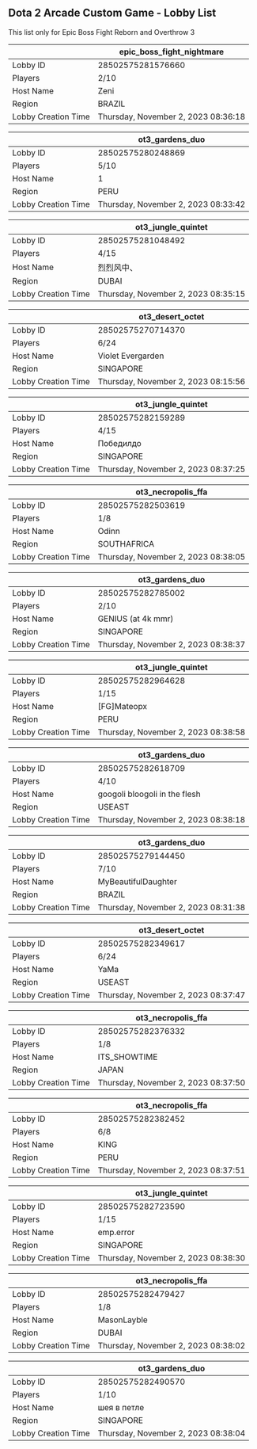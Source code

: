 ## Dota 2 Arcade Custom Game - Lobby List

This list only for Epic Boss Fight Reborn and Overthrow 3

|  | epic_boss_fight_nightmare |
| ------ | ------ |
| Lobby ID | 28502575281576660 |
| Players | 2/10 |
| Host Name | Zeni |
| Region | BRAZIL |
| Lobby Creation Time | Thursday, November 2, 2023 08:36:18 |


|  | ot3_gardens_duo |
| ------ | ------ |
| Lobby ID | 28502575280248869 |
| Players | 5/10 |
| Host Name | 1 |
| Region | PERU |
| Lobby Creation Time | Thursday, November 2, 2023 08:33:42 |


|  | ot3_jungle_quintet |
| ------ | ------ |
| Lobby ID | 28502575281048492 |
| Players | 4/15 |
| Host Name | 烈烈风中、 |
| Region | DUBAI |
| Lobby Creation Time | Thursday, November 2, 2023 08:35:15 |


|  | ot3_desert_octet |
| ------ | ------ |
| Lobby ID | 28502575270714370 |
| Players | 6/24 |
| Host Name | Violet Evergarden |
| Region | SINGAPORE |
| Lobby Creation Time | Thursday, November 2, 2023 08:15:56 |


|  | ot3_jungle_quintet |
| ------ | ------ |
| Lobby ID | 28502575282159289 |
| Players | 4/15 |
| Host Name | Победилдо |
| Region | SINGAPORE |
| Lobby Creation Time | Thursday, November 2, 2023 08:37:25 |


|  | ot3_necropolis_ffa |
| ------ | ------ |
| Lobby ID | 28502575282503619 |
| Players | 1/8 |
| Host Name | Odinn |
| Region | SOUTHAFRICA |
| Lobby Creation Time | Thursday, November 2, 2023 08:38:05 |


|  | ot3_gardens_duo |
| ------ | ------ |
| Lobby ID | 28502575282785002 |
| Players | 2/10 |
| Host Name | GENIUS (at 4k mmr) |
| Region | SINGAPORE |
| Lobby Creation Time | Thursday, November 2, 2023 08:38:37 |


|  | ot3_jungle_quintet |
| ------ | ------ |
| Lobby ID | 28502575282964628 |
| Players | 1/15 |
| Host Name | [FG]Mateopx |
| Region | PERU |
| Lobby Creation Time | Thursday, November 2, 2023 08:38:58 |


|  | ot3_gardens_duo |
| ------ | ------ |
| Lobby ID | 28502575282618709 |
| Players | 4/10 |
| Host Name | googoli bloogoli in the flesh |
| Region | USEAST |
| Lobby Creation Time | Thursday, November 2, 2023 08:38:18 |


|  | ot3_gardens_duo |
| ------ | ------ |
| Lobby ID | 28502575279144450 |
| Players | 7/10 |
| Host Name | MyBeautifulDaughter |
| Region | BRAZIL |
| Lobby Creation Time | Thursday, November 2, 2023 08:31:38 |


|  | ot3_desert_octet |
| ------ | ------ |
| Lobby ID | 28502575282349617 |
| Players | 6/24 |
| Host Name | YaMa |
| Region | USEAST |
| Lobby Creation Time | Thursday, November 2, 2023 08:37:47 |


|  | ot3_necropolis_ffa |
| ------ | ------ |
| Lobby ID | 28502575282376332 |
| Players | 1/8 |
| Host Name | ITS_SHOWTIME |
| Region | JAPAN |
| Lobby Creation Time | Thursday, November 2, 2023 08:37:50 |


|  | ot3_necropolis_ffa |
| ------ | ------ |
| Lobby ID | 28502575282382452 |
| Players | 6/8 |
| Host Name | KING |
| Region | PERU |
| Lobby Creation Time | Thursday, November 2, 2023 08:37:51 |


|  | ot3_jungle_quintet |
| ------ | ------ |
| Lobby ID | 28502575282723590 |
| Players | 1/15 |
| Host Name | emp.error |
| Region | SINGAPORE |
| Lobby Creation Time | Thursday, November 2, 2023 08:38:30 |


|  | ot3_necropolis_ffa |
| ------ | ------ |
| Lobby ID | 28502575282479427 |
| Players | 1/8 |
| Host Name | MasonLayble |
| Region | DUBAI |
| Lobby Creation Time | Thursday, November 2, 2023 08:38:02 |


|  | ot3_gardens_duo |
| ------ | ------ |
| Lobby ID | 28502575282490570 |
| Players | 1/10 |
| Host Name | шея в петле |
| Region | SINGAPORE |
| Lobby Creation Time | Thursday, November 2, 2023 08:38:04 |


